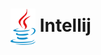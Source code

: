 <h1>
    <a href="https://github.com/elizabetefabri">
     <img align="center" width="40px" src="../../.github/JAVA.png"></a>
    <span>Intellij</span>
</h1>
